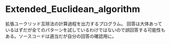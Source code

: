 # Extended_Euclidean_algorithm
拡張ユークリッド互除法の計算過程を出力するプログラム。
回答は大体あっているはずだが全てのパターンを試しているわけではないので誤回答する可能性もある。ソースコードは適当だが自分の回答の確認用に。
